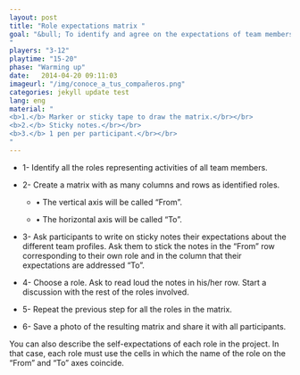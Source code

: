 ```yaml
---
layout: post
title: "Role expectations matrix "
goal: "&bull; To identify and agree on the expectations of team members on each of the defined roles.<br></br>
"
players: "3-12"
playtime: "15-20"
phase: "Warming up"
date:   2014-04-20 09:11:03
imageurl: "/img/conoce_a_tus_compañeros.png"
categories: jekyll update test
lang: eng
material: "
<b>1.</b> Marker or sticky tape to draw the matrix.</br></br>
<b>2.</b> Sticky notes.</br></br>
<b>3.</b> 1 pen per participant.</br></br>
"
---
```

- 1- Identify all the roles representing activities of all team members.

- 2- Create a matrix with as many columns and rows as identified roles.

	- &bull; The vertical axis will be called “From”.

	- &bull; The horizontal axis will be called “To”.

- 3- Ask participants to write on sticky notes their expectations about the different team profiles. Ask them to stick the notes in the “From” row corresponding to their own role and in the column that their expectations are addressed “To”.

- 4- Choose a role. Ask to read loud the notes in his/her row. Start a discussion with the rest of the roles involved.

- 5- Repeat the previous step for all the roles in the matrix.

- 6- Save a photo of the resulting matrix and share it with all participants.

You can also describe the self-expectations of each role in the project. In that case, each role must use the cells in which the name of the role on the “From” and “To” axes coincide.